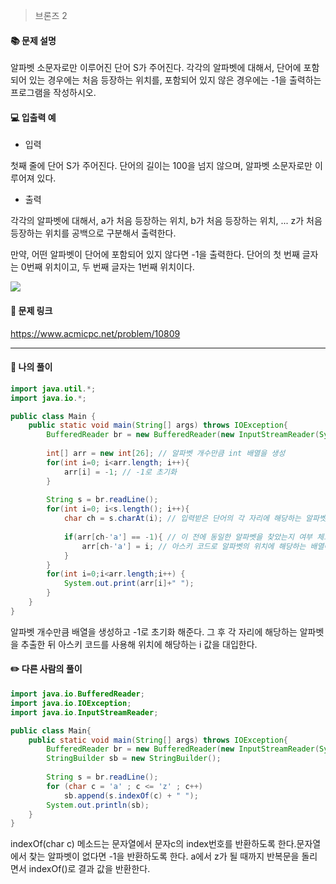 > 브론즈 2

#### 📚 문제 설명
알파벳 소문자로만 이루어진 단어 S가 주어진다. 각각의 알파벳에 대해서, 단어에 포함되어 있는 경우에는 처음 등장하는 위치를, 포함되어 있지 않은 경우에는 -1을 출력하는 프로그램을 작성하시오.


#### 💻 입출력 예
 
- 입력

첫째 줄에 단어 S가 주어진다. 단어의 길이는 100을 넘지 않으며, 알파벳 소문자로만 이루어져 있다.

- 출력

각각의 알파벳에 대해서, a가 처음 등장하는 위치, b가 처음 등장하는 위치, ... z가 처음 등장하는 위치를 공백으로 구분해서 출력한다.

만약, 어떤 알파벳이 단어에 포함되어 있지 않다면 -1을 출력한다. 단어의 첫 번째 글자는 0번째 위치이고, 두 번째 글자는 1번째 위치이다.

![](https://velog.velcdn.com/images/uunew/post/dc7f673d-222e-4662-8eea-51ac244c6fb3/image.png)





#### 🔗 문제 링크
https://www.acmicpc.net/problem/10809

---

#### 📝 나의 풀이
``` java
import java.util.*;
import java.io.*;

public class Main {
	public static void main(String[] args) throws IOException{
		BufferedReader br = new BufferedReader(new InputStreamReader(System.in));
		
		int[] arr = new int[26]; // 알파벳 개수만큼 int 배열을 생성
		for(int i=0; i<arr.length; i++){
		    arr[i] = -1; // -1로 초기화
		}
		
		String s = br.readLine();
		for(int i=0; i<s.length(); i++){
		    char ch = s.charAt(i); // 입력받은 단어의 각 자리에 해당하는 알파벳 추출
		    
		    if(arr[ch-'a'] == -1){ // 이 전에 동일한 알파벳을 찾았는지 여부 체크
		        arr[ch-'a'] = i; // 아스키 코드로 알파벳의 위치에 해당하는 배열에 i 값 대입
		    }
		}
		for(int i=0;i<arr.length;i++) {
			System.out.print(arr[i]+" ");
		}
	}
}
```
알파벳 개수만큼 배열을 생성하고 -1로 초기화 해준다. 그 후 각 자리에 해당하는 알파벳을 추출한 뒤 아스키 코드를 사용해 위치에 해당하는 i 값을 대입한다.


#### ✏️ 다른 사람의 풀이
``` java
import java.io.BufferedReader;
import java.io.IOException;
import java.io.InputStreamReader;

public class Main{
    public static void main(String[] args) throws IOException{
        BufferedReader br = new BufferedReader(new InputStreamReader(System.in));
        StringBuilder sb = new StringBuilder();
        
        String s = br.readLine();
        for (char c = 'a' ; c <= 'z' ; c++)
            sb.append(s.indexOf(c) + " ");
        System.out.println(sb);
    }
}

```
indexOf(char c) 메소드는 문자열에서 문자c의 index번호를 반환하도록 한다.문자열에서 찾는 알파벳이 없다면 -1을 반환하도록 한다.
a에서 z가 될 때까지 반복문을 돌리면서 indexOf()로 결과 값을 반환한다.
